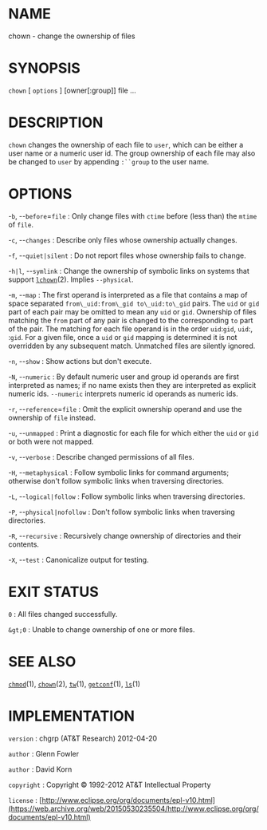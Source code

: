 # NAME

chown - change the ownership of files

# SYNOPSIS

`chown` \[ `options` \] \[owner\[:group\]\] file ...

# DESCRIPTION

`chown` changes the ownership of each file to `user`, which can be
either a user name or a numeric user id. The group ownership of each
file may also be changed to `user` by appending `:``group` to the user
name.

# OPTIONS

-`b`, --`before`=`file`
:   Only change files with `ctime` before (less than) the `mtime` of
    `file`.

-`c`, --`changes`
:   Describe only files whose ownership actually changes.

-`f`, --`quiet|silent`
:   Do not report files whose ownership fails to change.

-`h|l`, --`symlink`
:   Change the ownership of symbolic links on systems that support
    [`lchown`](/web/20150530235504/http://www2.research.att.com:80/~astopen/man/man2/lchown.html)(2).
    Implies `--physical`.

-`m`, --`map`
:   The first operand is interpreted as a file that contains a map of
    space separated `from\_uid:from\_gid to\_uid:to\_gid` pairs. The
    `uid` or `gid` part of each pair may be omitted to mean any `uid` or
    `gid`. Ownership of files matching the `from` part of any pair is
    changed to the corresponding `to` part of the pair. The matching for
    each file operand is in the order `uid`:`gid`, `uid`:, :`gid`. For a
    given file, once a `uid` or `gid` mapping is determined it is not
    overridden by any subsequent match. Unmatched files are
    silently ignored.

-`n`, --`show`
:   Show actions but don't execute.

-`N`, --`numeric`
:   By default numeric user and group id operands are first interpreted
    as names; if no name exists then they are interpreted as explicit
    numeric ids. `--numeric` interprets numeric id operands as
    numeric ids.

-`r`, --`reference`=`file`
:   Omit the explicit ownership operand and use the ownership of
    `file` instead.

-`u`, --`unmapped`
:   Print a diagnostic for each file for which either the `uid` or `gid`
    or both were not mapped.

-`v`, --`verbose`
:   Describe changed permissions of all files.

-`H`, --`metaphysical`
:   Follow symbolic links for command arguments; otherwise don't follow
    symbolic links when traversing directories.

-`L`, --`logical|follow`
:   Follow symbolic links when traversing directories.

-`P`, --`physical|nofollow`
:   Don't follow symbolic links when traversing directories.

-`R`, --`recursive`
:   Recursively change ownership of directories and their contents.

-`X`, --`test`
:   Canonicalize output for testing.

# EXIT STATUS

`0`
: All files changed successfully.

`&gt;0`
:   Unable to change ownership of one or more files.

# SEE ALSO

[`chmod`](/web/20150530235504/http://www2.research.att.com:80/~astopen/man/man1/chmod.html)(1),
[`chown`](/web/20150530235504/http://www2.research.att.com:80/~astopen/man/man2/chown.html)(2),
[`tw`](/web/20150530235504/http://www2.research.att.com:80/~astopen/man/man1/tw.html)(1),
[`getconf`](/web/20150530235504/http://www2.research.att.com:80/~astopen/man/man1/getconf.html)(1),
[`ls`](/web/20150530235504/http://www2.research.att.com:80/~astopen/man/man1/ls.html)(1)

# IMPLEMENTATION

`version`
:   chgrp (AT&T Research) 2012-04-20

`author`
:   Glenn Fowler

`author`
:   David Korn

`copyright`
:   Copyright © 1992-2012 AT&T Intellectual Property

`license`
:   [http://www.eclipse.org/org/documents/epl-v10.html](https://web.archive.org/web/20150530235504/http://www.eclipse.org/org/documents/epl-v10.html)


